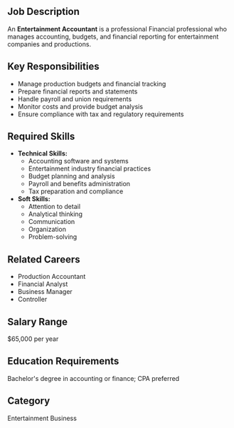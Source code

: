 ## Job Description
An **Entertainment Accountant** is a professional Financial professional who manages accounting, budgets, and financial reporting for entertainment companies and productions.

## Key Responsibilities
- Manage production budgets and financial tracking
- Prepare financial reports and statements
- Handle payroll and union requirements
- Monitor costs and provide budget analysis
- Ensure compliance with tax and regulatory requirements

## Required Skills
- **Technical Skills:**
  - Accounting software and systems
  - Entertainment industry financial practices
  - Budget planning and analysis
  - Payroll and benefits administration
  - Tax preparation and compliance
- **Soft Skills:**
  - Attention to detail
  - Analytical thinking
  - Communication
  - Organization
  - Problem-solving

## Related Careers
- Production Accountant
- Financial Analyst
- Business Manager
- Controller

## Salary Range
$65,000 per year

## Education Requirements
Bachelor's degree in accounting or finance; CPA preferred

## Category
Entertainment Business
